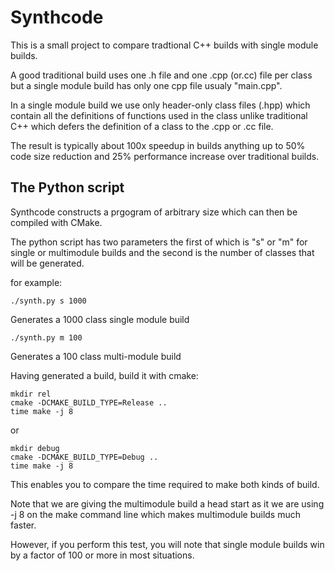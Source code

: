 Synthcode
=========

This is a small project to compare tradtional C++ builds with single module builds.

A good traditional build uses one .h file and one .cpp (or.cc) file per class but a single
module build has only one cpp file usualy "main.cpp".

In a single module build we use only header-only class files (.hpp) which contain
all the definitions of functions used in the class unlike traditional C++ which
defers the definition of a class to the .cpp or .cc file.

The result is typically about 100x speedup in builds anything up to 50% code size reduction
and 25% performance increase over traditional builds.

The Python script
-----------------

Synthcode constructs a prgogram of arbitrary size which can then be compiled with CMake.

The python script has two parameters the first of which is "s" or "m" for single
or multimodule builds and the second is the number of classes that will be generated.

for example:

```
./synth.py s 1000
```

Generates a 1000 class single module build

```
./synth.py m 100
```

Generates a 100 class multi-module build

Having generated a build, build it with cmake:

```
mkdir rel
cmake -DCMAKE_BUILD_TYPE=Release ..
time make -j 8
```

or

```
mkdir debug
cmake -DCMAKE_BUILD_TYPE=Debug ..
time make -j 8
```

This enables you to compare the time required to make both kinds of build.

Note that we are giving the multimodule build a head start as it we are using -j 8
on the make command line which makes multimodule builds much faster.

However, if you perform this test, you will note that single module builds win by a factor
of 100 or more in most situations.

